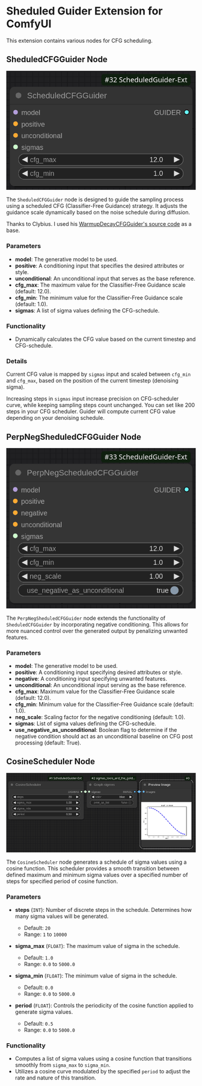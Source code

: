 # Sheduled Guider Extension for ComfyUI

This extension contains various nodes for CFG scheduling.

## SheduledCFGGuider Node

![Illustration of SheduledCFGGuider Node interface](resources/img/scheduled_cfg.png)

The `SheduledCFGGuider` node is designed to guide the sampling process using a scheduled CFG (Classifier-Free Guidance) strategy. It adjusts the guidance scale dynamically based on the noise schedule during diffusion.

Thanks to Clybius. I used his [WarmupDecayCFGGuider's source code](https://github.com/Clybius/ComfyUI-Extra-Samplers/blob/52eac1b7c847d2727e0ca93ca26d9ffd77029daa/nodes.py#L675) as a base.

### Parameters

- **model**: The generative model to be used.
- **positive**: A conditioning input that specifies the desired attributes or style.
- **unconditional**: An unconditional input that serves as the base reference.
- **cfg_max**: The maximum value for the Classifier-Free Guidance scale (default: 12.0).
- **cfg_min**: The minimum value for the Classifier-Free Guidance scale (default: 1.0).
- **sigmas**: A list of sigma values defining the CFG-schedule.

### Functionality

- Dynamically calculates the CFG value based on the current timestep and CFG-schedule.

### Details

Current CFG value is mapped by `sigmas` input and scaled between `cfg_min` and `cfg_max`, based on the position of the current timestep (denoising sigma).

Increasing steps in `sigmas` input increase precision on CFG-scheduler curve, while keeping sampling steps count unchanged. You can set like 200 steps in your CFG scheduler. Guider will compute current CFG value depending on your denoising schedule.

## PerpNegSheduledCFGGuider Node

![Illustration of PerpNegSheduledCFGGuider Node interface](resources/img/perp_neg_scheduled_cfg.png)

The `PerpNegSheduledCFGGuider` node extends the functionality of `SheduledCFGGuider` by incorporating negative conditioning. This allows for more nuanced control over the generated output by penalizing unwanted features.

### Parameters

- **model**: The generative model to be used.
- **positive**: A conditioning input specifying desired attributes or style.
- **negative**: A conditioning input specifying unwanted features.
- **unconditional**: An unconditional input serving as the base reference.
- **cfg_max**: Maximum value for the Classifier-Free Guidance scale (default: 12.0).
- **cfg_min**: Minimum value for the Classifier-Free Guidance scale (default: 1.0).
- **neg_scale**: Scaling factor for the negative conditioning (default: 1.0).
- **sigmas**: List of sigma values defining the CFG-schedule.
- **use_negative_as_unconditional**: Boolean flag to determine if the negative condition should act as an unconditional baseline on CFG post processing (default: True).

## CosineScheduler Node

![Illustration of CosineScheduler Node interface](resources/img/cosine_scheduler.png)

The `CosineScheduler` node generates a schedule of sigma values using a cosine function. This scheduler provides a smooth transition between defined maximum and minimum sigma values over a specified number of steps for specified period of cosine function.

### Parameters

- **steps** (`INT`): Number of discrete steps in the schedule. Determines how many sigma values will be generated.
  - Default: `20`
  - Range: `1` to `10000`

- **sigma_max** (`FLOAT`): The maximum value of sigma in the schedule.
  - Default: `1.0`
  - Range: `0.0` to `5000.0`

- **sigma_min** (`FLOAT`): The minimum value of sigma in the schedule.
  - Default: `0.0`
  - Range: `0.0` to `5000.0`

- **period** (`FLOAT`): Controls the periodicity of the cosine function applied to generate sigma values.
  - Default: `0.5`
  - Range: `0.0` to `5000.0`

### Functionality

- Computes a list of sigma values using a cosine function that transitions smoothly from `sigma_max` to `sigma_min`.
- Utilizes a cosine curve modulated by the specified `period` to adjust the rate and nature of this transition.